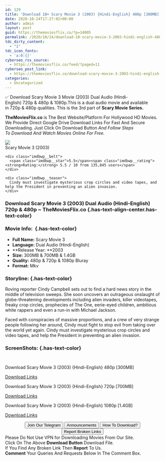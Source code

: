 ```yaml
---
id: 129
title: 'Download 18+ Scary Movie 3 (2003) {Hindi-English} 480p [300MB] || 720p [700MB] || 1080p [1.4GB]'
date: 2020-10-24T17:27:02+00:00
author: admin
layout: post
guid: https://themoviesflix.co/?p=14005
permalink: /2020/10/24/download-18-scary-movie-3-2003-hindi-english-480p-300mb-720p-700mb-1080p-1-4gb/
tdc_dirty_content:
  - "1"
tdc_icon_fonts:
  - 'a:0:{}'
cyberseo_rss_source:
  - https://themoviesflix.co/feed/?paged=11
cyberseo_post_link:
  - https://themoviesflix.co/download-scary-movie-3-2003-hindi-english-480p-720p-1080p/
categories:
  - Uncategorized
---
```

✅&nbsp;Download&nbsp;Scary Movie 3&nbsp;Movie&nbsp;(2003) Dual Audio&nbsp;(Hindi-English)&nbsp;720p&nbsp;&&nbsp;480p&nbsp;& 1080p.This is&nbsp;a&nbsp;dual audio&nbsp;movie and available in&nbsp;720p&nbsp;&&nbsp;480p&nbsp;qualities. This is the 3rd part of&nbsp;**Scary Movie Series.**

**TheMoviesFlix.co**&nbsp;is The Best Website/Platform For Hollywood HD Movies. We Provide Direct Google Drive Download Links For Fast And Secure Downloading. Just Click On Download Button&nbsp;_And Follow Steps To&nbsp;Download And Watch Movies Online For Free._

<div class="imdbwp imdbwp--movie dark">
  <div class="imdbwp__thumb">
    <a class="imdbwp__link" target="_blank" title="Scary Movie 3" href="https://www.imdb.com/title/tt0306047/" rel="nofollow noopener noreferrer"><img class="imdbwp__img" src="https://m.media-amazon.com/images/M/MV5BNDE2NTIyMjg2OF5BMl5BanBnXkFtZTYwNDEyMTg3._V1_SX300.jpg" /></a>
  </div>
  
  <div class="imdbwp__content">
    <div class="imdbwp__header">
      <span class="imdbwp__title">Scary Movie 3</span> (2003)
    </div>
    
    <div class="imdbwp__belt">
      <span class="imdbwp__star">5.5</span><span class="imdbwp__rating"><strong>Rating:</strong> 5.5 / 10 from 135,845 users</span>
    </div>
    
    <div class="imdbwp__teaser">
      Cindy must investigate mysterious crop circles and video tapes, and help the President in preventing an alien invasion.
    </div>
  </div>
</div>

### Download Scary Movie 3 (2003) Dual Audio (Hindi-English) 720p & 480p ~ TheMoviesFlix.co {.has-text-align-center.has-text-color}

### Movie Info:&nbsp; {.has-text-color}

  * **Full Name:**&nbsp;Scary Movie 3
  * **Language:**&nbsp;Dual Audio (Hindi-English)
  * **Release Year:&nbsp;**2003
  * **Size:**&nbsp;300MB & 700MB & 1.4GB
  * **Quality:**&nbsp;480p & 720p & 1080p Bluray
  * **Format:**&nbsp;Mkv

### Storyline: {.has-text-color}

Roving reporter Cindy Campbell sets out to find a hard news story in the middle of television sweeps. She soon uncovers an outrageous onslaught of globe-threatening developments including alien invaders, killer videotapes, freaky crop circles, prophecies of The One, eerie-eyed children, ambitious white rappers and even a run-in with Michael Jackson.

Faced with conspiracies of massive proportions, and a crew of very strange people following her around, Cindy must fight to stop evil from taking over the world yet again. Cindy must investigate mysterious crop circles and video tapes, and help the President in preventing an alien invasion.

### ScreenShots: {.has-text-color}

<div class="wp-block-image">
  <figure class="aligncenter"><img src="https://i.imgur.com/wXZfOyi.jpg" alt /></figure>
</div>

<div class="wp-block-image">
  <figure class="aligncenter"><img src="https://i.imgur.com/fj7LRWt.jpg" alt /></figure>
</div>

<p class="has-text-align-center has-text-color has-medium-font-size">
  Download Scary Movie 3 (2003) {Hindi-English} 480p [300MB]
</p>

<span class="mb-center maxbutton-3-center"><span class="maxbutton-3-container mb-container"><a class="maxbutton-3 maxbutton maxbutton-post-button" target="_blank" rel="nofollow noopener noreferrer" href="https://coinquint.com/a16089/"><span class="mb-text">Download Links</span></a></span></span>

<p class="has-text-align-center has-text-color has-medium-font-size">
  Download Scary Movie 3 (2003) {Hindi-English} 720p [700MB]
</p>

<span class="mb-center maxbutton-3-center"><span class="maxbutton-3-container mb-container"><a class="maxbutton-3 maxbutton maxbutton-post-button" target="_blank" rel="nofollow noopener noreferrer" href="https://coinquint.com/a16090/"><span class="mb-text">Download Links</span></a></span></span>

<p class="has-text-align-center has-text-color has-medium-font-size">
  Download Scary Movie 3 (2003) {Hindi-English} 1080p [1.4GB]
</p>

<span class="mb-center maxbutton-3-center"><span class="maxbutton-3-container mb-container"><a class="maxbutton-3 maxbutton maxbutton-post-button" target="_blank" rel="nofollow noopener noreferrer" href="https://coinquint.com/a16091/"><span class="mb-text">Download Links</span></a></span></span>

<center>
</center>

<center>
  <a href="https://t.me/themoviesflixcom" target="_blank" data-wpel-link="external" rel="nofollow external noopener noreferrer"><button class="button button5">Join Our Telegram</button></a> <a href="https://themoviesflix.co/download-scary-movie-3-2003-hindi-english-480p-720p-1080p/#" target="_blank" data-wpel-link="external" rel="nofollow external noopener noreferrer"><button class="button button5">Announcements</button></a> <a href="https://themoviesflix.com/how-to-download/" target="_blank" data-wpel-link="external" rel="nofollow external noopener noreferrer"><button class="button button5">How To Download?</button></a> <a href="https://themoviesflix.co/download-scary-movie-3-2003-hindi-english-480p-720p-1080p/#" target="_blank" data-wpel-link="external" rel="nofollow external noopener noreferrer"><button class="button button5">Report Broken Links</button></a>
</center>

<div class="alert alert-danger">
  Please Do Not Use VPN for Downloading Movies From Our Site.
</div>

<div class="alert alert-success">
  Click On The Above <strong>Download Button</strong> Download File.
</div>

<div class="alert alert-warning">
  If You Find Any Broken Link Then <strong>Report</strong> To Us.
</div>

<div class="alert alert-info">
  <strong>Comment</strong> Your Queries And Requests Below In The Comment Box.
</div>